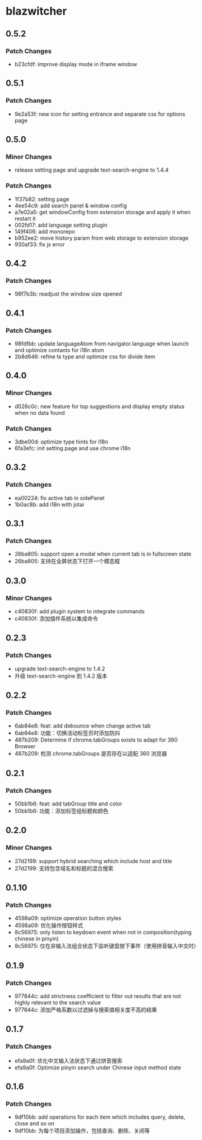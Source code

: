 # blazwitcher

## 0.5.2

### Patch Changes

- b23cfdf: improve display mode in iframe window

## 0.5.1

### Patch Changes

- 9e2a53f: new icon for setting entrance and separate css for options page

## 0.5.0

### Minor Changes

- release setting page and upgrade text-search-engine to 1.4.4

### Patch Changes

- 1f37b82: setting page
- 4ee54c9: add search panel & window config
- a7e02a5: get windowConfig from extension storage and apply it when restart it
- 002fd17: add language setting plugin
- 149f406: add monorepo
- b952ee2: move history param from web storage to extension storage
- 930af33: fix js error

## 0.4.2

### Patch Changes

- 98f7b3b: readjust the window size opened

## 0.4.1

### Patch Changes

- 98fdfbb: update languageAtom from navigator.language when launch and optimize contants for i18n atom
- 2b8d646: refine ts type and optimize css for divide item

## 0.4.0

### Minor Changes

- d026c0c: new feature for top suggestions and display empty status when no data found

### Patch Changes

- 3dbe00d: optimize type hints for i18n
- 6fa3efc: init setting page and use chrome i18n

## 0.3.2

### Patch Changes

- ea00224: fix active tab in sidePanel
- 1b0ac8b: add i18n with jotai

## 0.3.1

### Patch Changes

- 26ba805: support open a modal when current tab is in fullscreen state
- 26ba805: 支持在全屏状态下打开一个模态框

## 0.3.0

### Minor Changes

- c40830f: add plugin system to integrate commands
- c40830f: 添加插件系统以集成命令

## 0.2.3

### Patch Changes

- upgrade text-search-engine to 1.4.2
- 升级 text-search-engine 到 1.4.2 版本

## 0.2.2

### Patch Changes

- 6ab84e8: feat: add debounce when change active tab
- 6ab84e8: 功能：切换活动标签页时添加防抖
- 487b209: Determine if chrome.tabGroups exists to adapt for 360 Browser
- 487b209: 检测 chrome.tabGroups 是否存在以适配 360 浏览器

## 0.2.1

### Patch Changes

- 50bb1b6: feat: add tabGroup title and color
- 50bb1b6: 功能：添加标签组标题和颜色

## 0.2.0

### Minor Changes

- 27d2199: support hybrid searching which include host and title
- 27d2199: 支持包含域名和标题的混合搜索

## 0.1.10

### Patch Changes

- 4598a09: optimize operation button styles
- 4598a09: 优化操作按钮样式
- 8c56975: only listen to keydown event when not in composition(typing chinese in pinyin)
- 8c56975: 仅在非输入法组合状态下监听键盘按下事件（使用拼音输入中文时）

## 0.1.9

### Patch Changes

- 977844c: add strictness coefficient to filter out results that are not highly relevant to the search value
- 977844c: 添加严格系数以过滤掉与搜索值相关度不高的结果

## 0.1.7

### Patch Changes

- efa9a0f: 优化中文输入法状态下通过拼音搜索
- efa9a0f: Optimize pinyin search under Chinese input method state

## 0.1.6

### Patch Changes

- 9df10bb: add operations for each item which includes query, delete, close and so on
- 9df10bb: 为每个项目添加操作，包括查询、删除、关闭等

